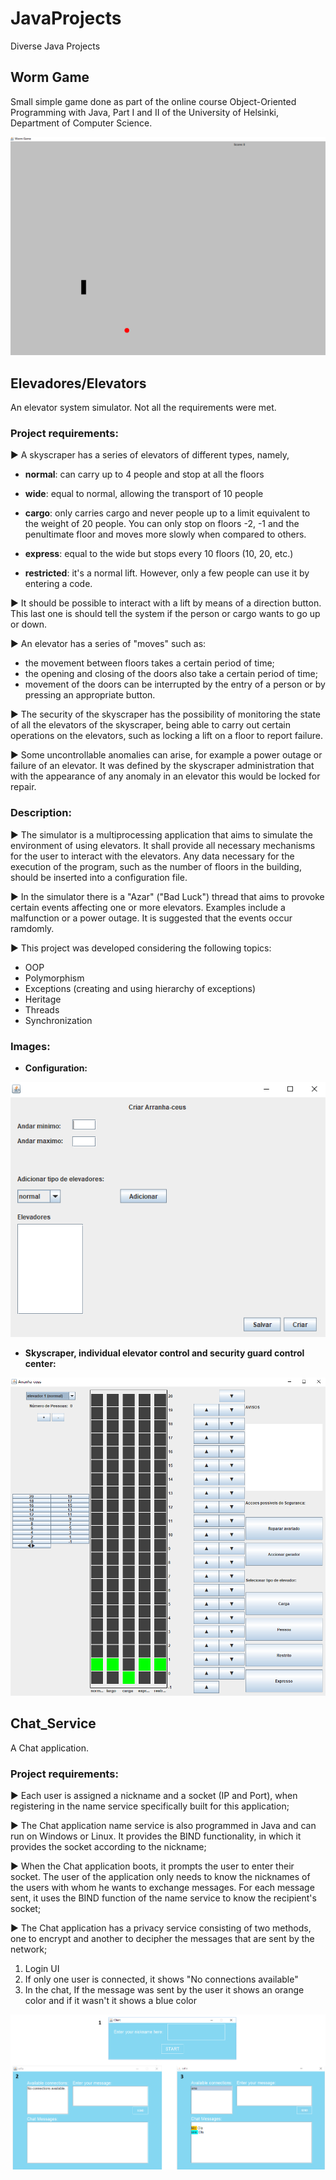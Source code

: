 # JavaProjects
Diverse Java Projects

## **Worm Game**
Small simple game done as part of the online course Object-Oriented Programming with Java, Part I and II 
of the University of Helsinki, Department of Computer Science. 

![alt text](https://github.com/sofylopdev/JavaProjects/blob/master/WormGame.png)



## **Elevadores/Elevators**
An elevator system simulator. Not all the requirements were met.

### Project requirements:
► A skyscraper has a series of elevators of different types, namely,

 - **normal**: can carry up to 4 people and stop at all the floors
      
 - **wide**: equal to normal, allowing the transport of 10 people
      
 - **cargo**: only carries cargo and never people up to a limit equivalent to the weight of 20 people. 
                  You can only stop on floors -2, -1 and the penultimate floor 
                  and moves more slowly when compared to others.
                  
  - **express**: equal to the wide but stops every 10 floors (10, 20, etc.)
      
 - **restricted**: it's a normal lift. However, only a few people can use it by entering a code.
      
►  It should be possible to interact with a lift by means of a direction button. This last one is should 
      tell the system if the person or cargo wants to go up or down.
 
►  An elevator has a series of "moves" such as:
 - the movement between floors takes a certain period of time;
 - the opening and closing of the doors also take a certain period of time;
 -  movement of the doors can be interrupted by the entry of a person or by pressing an appropriate button.
      
►  The security of the skyscraper has the possibility of monitoring the state of all the elevators of the 
      skyscraper, being able to carry out certain operations on the elevators, such as locking a lift on a floor to
      report failure.
      
►  Some uncontrollable anomalies can arise, for example a power outage or failure of an elevator. It was defined by the 
      skyscraper administration that with the appearance of any anomaly in an elevator this would be locked for repair.
      
      
### Description:
►  The simulator is a multiprocessing application that aims to simulate the environment of using elevators. 
      It shall provide all necessary mechanisms for the user to interact with the elevators.
      Any data necessary for the execution of the program, such as the number of floors in the building, should be
      inserted into a configuration file.
      
►  In the simulator there is a "Azar" ("Bad Luck") thread that aims to provoke certain events affecting one 
      or more elevators. Examples include a malfunction or a power outage. It is suggested that the events occur ramdomly.
      
►  This project was developed considering the following topics:
 - OOP
 - Polymorphism
 - Exceptions (creating and using hierarchy of exceptions)
 - Heritage
 - Threads
 - Synchronization
      

### Images:

 - **Configuration:**

![alt text](https://github.com/sofylopdev/JavaProjects/blob/master/Elevadores1.png)

 - **Skyscraper, individual elevator control and security guard control center:**

![alt text](https://github.com/sofylopdev/JavaProjects/blob/master/Elevadores2.png)


## **Chat_Service**

A Chat application.

### Project requirements:

► Each user is assigned a nickname and a socket (IP and Port), when registering 
  in the name service specifically built for this application;

► The Chat application name service is also programmed in Java and can run on Windows or Linux. 
  It provides the BIND functionality, in which it provides the socket according to the nickname;

► When the Chat application boots, it prompts the user to enter their socket. 
  The user of the application only needs to know the nicknames of the users with whom he wants to exchange messages. 
  For each message sent, it uses the BIND function of the name service to know the recipient's socket;

► The Chat application has a privacy service consisting of two methods, one to encrypt and 
  another to decipher the messages that are sent by the network;

 1. Login UI
 2. If only one user is connected, it shows "No connections available"
 3. In the chat, If the message was sent by the user it shows an orange color and if it wasn't it shows a blue color

![alt text](https://github.com/sofylopdev/JavaProjects/blob/master/ChatApp.png)


